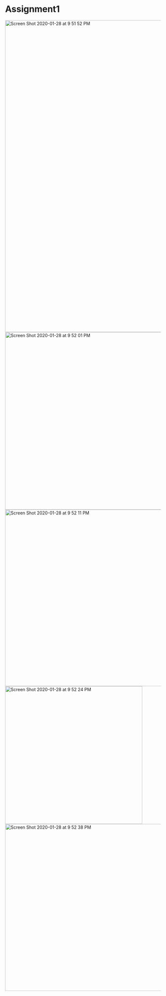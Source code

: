 # Assignment1


<img width="1005" alt="Screen Shot 2020-01-28 at 9 51 52 PM" src="https://user-images.githubusercontent.com/56988970/73324319-91bdba00-4218-11ea-9ac5-5a38ef44ffae.png">
<img width="572" alt="Screen Shot 2020-01-28 at 9 52 01 PM" src="https://user-images.githubusercontent.com/56988970/73324320-91bdba00-4218-11ea-9e9f-913f72d90160.png">
<img width="569" alt="Screen Shot 2020-01-28 at 9 52 11 PM" src="https://user-images.githubusercontent.com/56988970/73324321-91bdba00-4218-11ea-8434-0bbd212e3ba2.png">
<img width="444" alt="Screen Shot 2020-01-28 at 9 52 24 PM" src="https://user-images.githubusercontent.com/56988970/73324322-91bdba00-4218-11ea-9575-87b2e181420a.png">
<img width="538" alt="Screen Shot 2020-01-28 at 9 52 38 PM" src="https://user-images.githubusercontent.com/56988970/73324323-91bdba00-4218-11ea-8f4f-b3954d5e949b.png">
